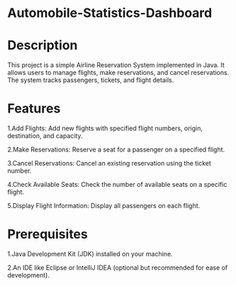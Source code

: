# Automobile-Statistics-Dashboard
# Description
This project is a simple Airline Reservation System implemented in Java. It allows users to manage flights, make reservations, and cancel reservations. The system tracks passengers, tickets, and flight details.
# Features
1.Add Flights: Add new flights with specified flight numbers, origin, destination, and capacity.

2.Make Reservations: Reserve a seat for a passenger on a specified flight.

3.Cancel Reservations: Cancel an existing reservation using the ticket number.

4.Check Available Seats: Check the number of available seats on a specific flight.

5.Display Flight Information: Display all passengers on each flight.
# Prerequisites
1.Java Development Kit (JDK) installed on your machine.

2.An IDE like Eclipse or IntelliJ IDEA (optional but recommended for ease of development).
